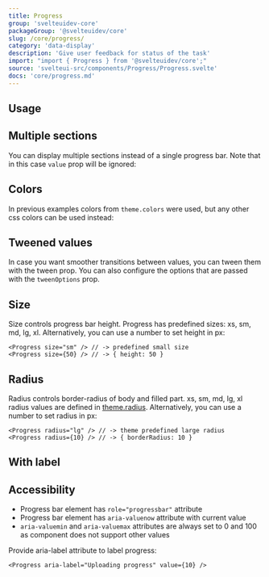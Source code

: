 ```yaml
---
title: Progress
group: 'svelteuidev-core'
packageGroup: '@svelteuidev/core'
slug: /core/progress/
category: 'data-display'
description: 'Give user feedback for status of the task'
import: "import { Progress } from '@svelteuidev/core';"
source: 'svelteui-src/components/Progress/Progress.svelte'
docs: 'core/progress.md'
---
```


<script>
	import { Demo, ProgressDemos } from '@svelteuidev/demos';
  	import { Heading } from 'components';
</script>

<Heading />

## Usage

<Demo demo={ProgressDemos.configurator} />

## Multiple sections

You can display multiple sections instead of a single progress bar.
Note that in this case `value` prop will be ignored:

<Demo demo={ProgressDemos.sections} />

## Colors

In previous examples colors from `theme.colors` were used, but any other css colors can be used instead:

<Demo demo={ProgressDemos.colors} />

## Tweened values

In case you want smoother transitions between values, you can tween them with the tween prop. You can also configure the options that are passed with the `tweenOptions` prop.

<Demo demo={ProgressDemos.tween} />

## Size

Size controls progress bar height. Progress has predefined sizes: xs, sm, md, lg, xl.
Alternatively, you can use a number to set height in px:

```tsx
<Progress size="sm" /> // -> predefined small size
<Progress size={50} /> // -> { height: 50 }
```

## Radius

Radius controls border-radius of body and filled part.
xs, sm, md, lg, xl radius values are defined in [theme.radius](/theming/extend-theme/#spacing-radius-and-shadows).
Alternatively, you can use a number to set radius in px:

```tsx
<Progress radius="lg" /> // -> theme predefined large radius
<Progress radius={10} /> // -> { borderRadius: 10 }
```

## With label

<Demo demo={ProgressDemos.label} />

## Accessibility

- Progress bar element has `role="progressbar"` attribute
- Progress bar element has `aria-valuenow` attribute with current value
- `aria-valuemin` and `aria-valuemax` attributes are always set to 0 and 100 as component does not support other values

Provide aria-label attribute to label progress:

```tsx
<Progress aria-label="Uploading progress" value={10} />
```
